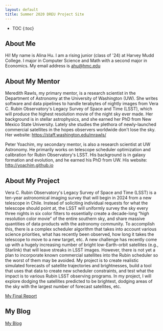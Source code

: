 ```yaml
---
layout: default
title: Summer 2020 DREU Project Site
---
```


* TOC
{:toc}

## About Me

Hi! My name is Alina Hu. I am a rising junior (class of '24) at Harvey Mudd College. I major in Computer Science and Math with a second major in Economics.
My email address is ahu@hmc.edu

## About My Mentor

Meredith Rawls, my primary mentor, is a research scientist in the Department of Astronomy at the University of Washington (UW). She writes software and data pipelines to handle terabytes of nightly images from Vera C. Rubin Observatory's Legacy Survey of Space and Time (LSST), which will produce the highest resolution movie of the night sky ever made. Her background is in stellar astrophysics, and she earned her PhD from New Mexico State University. Lately she studies the plethora of newly-launched commercial satellites in the hopes observers worldwide don't lose the sky. Her website: https://staff.washington.edu/mrawls/

Peter Yoachim, my secondary mentor, is also a research scientist at UW Astronomy. He primarily works on telescope scheduler optimization and calibration for Rubin Observatory's LSST. His background is in galaxy formation and evolution, and he earned his PhD from UW. His website: http://yoachim.github.io

## About My Project
Vera C. Rubin Observatory's Legacy Survey of Space and Time (LSST) is a ten-year astronomical imaging survey that will begin in 2024 from a new telescope in Chile. Instead of soliciting individual requests for what the telescope should point at, the LSST will uniformly survey the sky every three nights in six color filters to essentially create a decade-long “high resolution color movie” of the entire southern sky, and share massive quantities of data products with the astronomy community. To accomplish this, there is a complex scheduler algorithm that takes into account various science priorities, what has recently been observed, how long it takes the telescope to move to a new target, etc. A new challenge has recently come up with a hugely increasing number of bright low-Earth-orbit satellites (e.g., Starlink) that will leave streaks in LSST images. However, there is not yet a plan to incorporate known commercial satellites into the Rubin scheduler so the worst of them may be avoided. My project is to create realistic simulated forecasts of satellite trajectories and brightnesses, build a tool that uses that data to create new scheduler constraints, and test what the impact is to various Rubin LSST observing programs. In my project, I will explore dodging the satellites predicted to be brightest, dodging areas of the sky with the largest number of forecast satellites, etc.

[My Final Report](files/finalreport.pdf)

## My Blog

[My Blog](blog.html)
